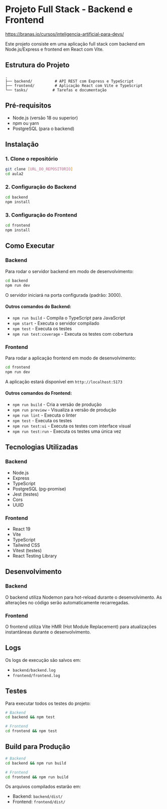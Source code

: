 # Projeto Full Stack - Backend e Frontend

https://branas.io/cursos/inteligencia-artificial-para-devs/

Este projeto consiste em uma aplicação full stack com backend em Node.js/Express e frontend em React com Vite.

## Estrutura do Projeto

```
.
├── backend/          # API REST com Express e TypeScript
├── frontend/         # Aplicação React com Vite e TypeScript
└── tasks/           # Tarefas e documentação
```

## Pré-requisitos

- Node.js (versão 18 ou superior)
- npm ou yarn
- PostgreSQL (para o backend)

## Instalação

### 1. Clone o repositório

```bash
git clone [URL_DO_REPOSITORIO]
cd aula2
```

### 2. Configuração do Backend

```bash
cd backend
npm install
```

### 3. Configuração do Frontend

```bash
cd frontend
npm install
```

## Como Executar

### Backend

Para rodar o servidor backend em modo de desenvolvimento:

```bash
cd backend
npm run dev
```

O servidor iniciará na porta configurada (padrão: 3000).

#### Outros comandos do Backend:

- `npm run build` - Compila o TypeScript para JavaScript
- `npm start` - Executa o servidor compilado
- `npm test` - Executa os testes
- `npm run test:coverage` - Executa os testes com cobertura

### Frontend

Para rodar a aplicação frontend em modo de desenvolvimento:

```bash
cd frontend
npm run dev
```

A aplicação estará disponível em `http://localhost:5173`

#### Outros comandos do Frontend:

- `npm run build` - Cria a versão de produção
- `npm run preview` - Visualiza a versão de produção
- `npm run lint` - Executa o linter
- `npm test` - Executa os testes
- `npm run test:ui` - Executa os testes com interface visual
- `npm run test:run` - Executa os testes uma única vez

## Tecnologias Utilizadas

### Backend
- Node.js
- Express
- TypeScript
- PostgreSQL (pg-promise)
- Jest (testes)
- Cors
- UUID

### Frontend
- React 19
- Vite
- TypeScript
- Tailwind CSS
- Vitest (testes)
- React Testing Library

## Desenvolvimento

### Backend
O backend utiliza Nodemon para hot-reload durante o desenvolvimento. As alterações no código serão automaticamente recarregadas.

### Frontend
O frontend utiliza Vite HMR (Hot Module Replacement) para atualizações instantâneas durante o desenvolvimento.

## Logs

Os logs de execução são salvos em:
- `backend/backend.log`
- `frontend/frontend.log`

## Testes

Para executar todos os testes do projeto:

```bash
# Backend
cd backend && npm test

# Frontend
cd frontend && npm test
```

## Build para Produção

```bash
# Backend
cd backend && npm run build

# Frontend
cd frontend && npm run build
```

Os arquivos compilados estarão em:
- Backend: `backend/dist/`
- Frontend: `frontend/dist/`